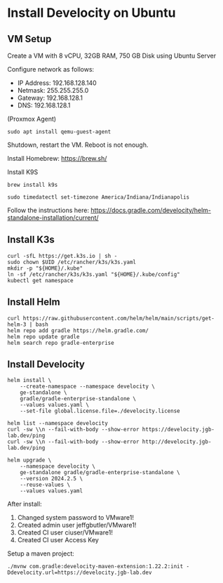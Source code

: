 # Install Develocity on Ubuntu

## VM Setup

Create a VM with 8 vCPU, 32GB RAM, 750 GB Disk using Ubuntu Server

Configure network as follows:

- IP Address: 192.168.128.140
- Netmask: 255.255.255.0
- Gateway: 192.168.128.1
- DNS: 192.168.128.1

(Proxmox Agent)
```shell
sudo apt install qemu-guest-agent
```

Shutdown, restart the VM. Reboot is not enough.

Install Homebrew: https://brew.sh/

Install K9S

```shell
brew install k9s
```

```shell
sudo timedatectl set-timezone America/Indiana/Indianapolis
```

Follow the instructions here: https://docs.gradle.com/develocity/helm-standalone-installation/current/

## Install K3s

```shell
curl -sfL https://get.k3s.io | sh -
sudo chown $UID /etc/rancher/k3s/k3s.yaml
mkdir -p "${HOME}/.kube"
ln -sf /etc/rancher/k3s/k3s.yaml "${HOME}/.kube/config"
kubectl get namespace
```

## Install Helm

```shell
curl https://raw.githubusercontent.com/helm/helm/main/scripts/get-helm-3 | bash
helm repo add gradle https://helm.gradle.com/
helm repo update gradle
helm search repo gradle-enterprise
```

## Install Develocity

```shell
helm install \
    --create-namespace --namespace develocity \
    ge-standalone \
    gradle/gradle-enterprise-standalone \
    --values values.yaml \
    --set-file global.license.file=./develocity.license
```

```shell
helm list --namespace develocity
curl -sw \\n --fail-with-body --show-error https://develocity.jgb-lab.dev/ping
curl -sw \\n --fail-with-body --show-error http://develocity.jgb-lab.dev/ping
```

```shell
helm upgrade \
    --namespace develocity \
    ge-standalone gradle/gradle-enterprise-standalone \
    --version 2024.2.5 \
    --reuse-values \
    --values values.yaml
```

After install:

1. Changed system password to VMware1!
2. Created admin user jeffgbutler/VMware1!
3. Created CI user ciuser/VMware1!
4. Created CI user Access Key


Setup a maven project:

```shell
./mvnw com.gradle:develocity-maven-extension:1.22.2:init -Ddevelocity.url=https://develocity.jgb-lab.dev
```
